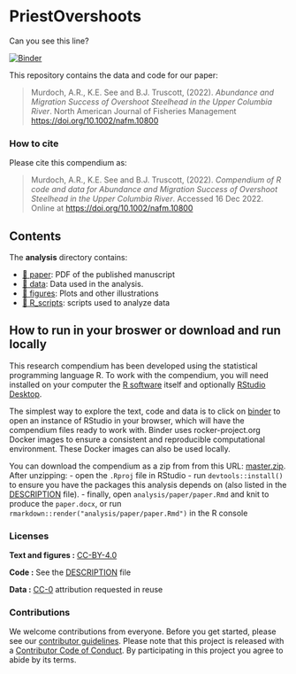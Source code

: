 
<!-- README.md is generated from README.Rmd. Please edit that file -->

# PriestOvershoots

Can you see this line?

[![Binder](https://mybinder.org/badge_logo.svg)](https://mybinder.org/v2/gh/KevinSee/PriestOvershoots/master?urlpath=rstudio)

This repository contains the data and code for our paper:

> Murdoch, A.R., K.E. See and B.J. Truscott, (2022). *Abundance and
> Migration Success of Overshoot Steelhead in the Upper Columbia River*.
> North American Journal of Fisheries Management
> <https://doi.org/10.1002/nafm.10800>

### How to cite

Please cite this compendium as:

> Murdoch, A.R., K.E. See and B.J. Truscott, (2022). *Compendium of R
> code and data for Abundance and Migration Success of Overshoot
> Steelhead in the Upper Columbia River*. Accessed 16 Dec 2022. Online
> at <https://doi.org/10.1002/nafm.10800>

## Contents

The **analysis** directory contains:

-   [:file_folder: paper](/analysis/paper): PDF of the published
    manuscript
-   [:file_folder: data](/analysis/data): Data used in the analysis.
-   [:file_folder: figures](/analysis/figures): Plots and other
    illustrations
-   [:file_folder: R_scripts](/analysis/R_scripts): scripts used to
    analyze data

## How to run in your broswer or download and run locally

This research compendium has been developed using the statistical
programming language R. To work with the compendium, you will need
installed on your computer the [R
software](https://cloud.r-project.org/) itself and optionally [RStudio
Desktop](https://rstudio.com/products/rstudio/download/).

The simplest way to explore the text, code and data is to click on
[binder](https://mybinder.org/v2/gh/KevinSee/PriestOvershoots/master?urlpath=rstudio)
to open an instance of RStudio in your browser, which will have the
compendium files ready to work with. Binder uses rocker-project.org
Docker images to ensure a consistent and reproducible computational
environment. These Docker images can also be used locally.

You can download the compendium as a zip from from this URL:
[master.zip](/archive/master.zip). After unzipping: - open the `.Rproj`
file in RStudio - run `devtools::install()` to ensure you have the
packages this analysis depends on (also listed in the
[DESCRIPTION](/DESCRIPTION) file). - finally, open
`analysis/paper/paper.Rmd` and knit to produce the `paper.docx`, or run
`rmarkdown::render("analysis/paper/paper.Rmd")` in the R console

### Licenses

**Text and figures :**
[CC-BY-4.0](http://creativecommons.org/licenses/by/4.0/)

**Code :** See the [DESCRIPTION](DESCRIPTION) file

**Data :** [CC-0](http://creativecommons.org/publicdomain/zero/1.0/)
attribution requested in reuse

### Contributions

We welcome contributions from everyone. Before you get started, please
see our [contributor guidelines](CONTRIBUTING.md). Please note that this
project is released with a [Contributor Code of Conduct](CONDUCT.md). By
participating in this project you agree to abide by its terms.
